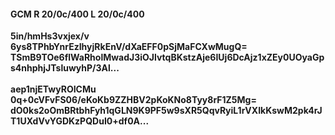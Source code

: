 #### GCM R 20/0c/400 L 20/0c/400
**5in/hmHs3vxjex/v**<br/>**6ys8TPhbYnrEzIhyjRkEnV/dXaEFF0pSjMaFCXwMugQ=**<br/>**TSmB9TOe6flWaRholMwadJ3iOJlvtqBKstzAje6IUj6DcAjz1xZEy0UOyaGps4nhphjJTsluwyhP/3Al...**<br/><br/>
**aep1njETwyROICMu**<br/>**0q+0cVFvFS06/eKoKb9ZZHBV2pKoKNo8Tyy8rF1Z5Mg=**<br/>**dO0ks2oOmBRtbhFyh1qGLN9K9PF5w9sXR5QqvRyiL1rVXIkKswM2pk4rJT1UXdVvYGDKzPQDuI0+df0A...**